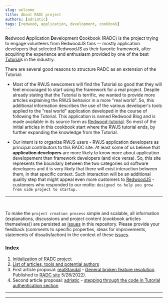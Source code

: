 ```yaml
---
slug: welcome
title: About RADC project
authors: [adriatic]
tags: [redwood, application, development, cookbook]
---
```


**R**edwood **A**pplication **D**evelopment **C**ookbook (RADC) is the project trying to engage volunteers from RedwoodJS fans -- mostly application developers that selected RedwoodJS as their favorite framework, after acquiring the experience and enthusiasm provided by one of the best [Tutorial](https://redwoodjs.com/docs/tutorial/foreword)s in the industry.

There are several good reasons to structure RADC as an extension of the Tutorial:

- Most of the RWJS newcomers will find the Tutorial so good that they will feel encouraged to start using the framework for a real project. Despite already stating that the Tutorial is terrific, we wanted to provide more articles explaining the RWJS behavior in a more "real world". So, this additional information describes the use of the various developer's tools applied to the "real world" application developed in the course of following the Tutorial. This application is named Redwood Blog and is made available in its source form as [Redwood-tutorial](https://github.com/redwoodjs/redwood-tutorial). So most of the initial articles in this cookbook start where the RWJS tutorial ends, by further expanding the knowledge from the Tutorial.

- Our intent is to organize RWJS users - RWJS application developers as principal contributors to this RADC site. At least some of us believe that **application developers** are more likely to know more about application developement than framework developers (and vice versa). So, this site represents the boundary between the two categories od software developers and it is very likely that there will exist interaction between them, in that specific context. Such interaction will be an additional quality step that might appeal even more customers to [RedwoodJS](https://redwoodjs.com/) - customers who responded to our motto: `designed to help you grow from side project to startup.`

---
<br/>

To make the `project creation process` simple and scalable, all information (explanations, discussions and project content (cookbook articles themselves)) are persisted as [issues](https://github.com/adriatic/RADC/issues) in this repository. Please provide your feedback (comments to specific properties, ideas for improvements, statements of dissatisfaction) in the context of these [issues](https://github.com/adriatic/RADC/issues). 

### Index

1. [Initialization of RADC project](https://github.com/adriatic/RADC/issues/3#issue-1242355648)
2. [List of articles, tools and potential authors](https://github.com/adriatic/RADC/issues/3#issuecomment-1132239638)
3. First article proposal: [realStandal](https://github.com/realStandal) - [General broken feature resolution](https://github.com/adriatic/RADC/issues/5). Published to [RADC site](https://rw-community.org/how%20to/reinstall%20rw/) 5/28/2022).
4. Second article proposal: [adriatic](https://github.com/adriatic) -  [stepping through the code in Tutorial authentication section](https://github.com/adriatic/RADC/issues/4#issue-1243406438)

---
---
<br/>

